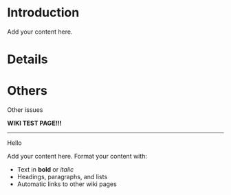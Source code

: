 # Introduction #

Add your content here.


# Details #

# Others #
Other issues

**WIKI TEST PAGE!!!**

---

Hello

Add your content here.  Format your content with:
  * Text in **bold** or _italic_
  * Headings, paragraphs, and lists
  * Automatic links to other wiki pages